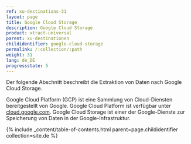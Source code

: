 ```yaml
---
ref: xu-destinations-31
layout: page
title: Google Cloud Storage
description: Google Cloud Storage
product: xtract-universal
parent: xu-destinationen
childidentifier: google-cloud-storage
permalink: /:collection/:path
weight: 31
lang: de_DE
progressstate: 5
---
```

Der folgende Abschnitt beschreibt die Extraktion von Daten nach Google Cloud Storage.

Google Cloud Platform (GCP) ist eine Sammlung von Cloud-Diensten  bereitgestellt von Google.
Google Cloud Platform ist verfügbar unter [cloud.google.com](https://cloud.google.com).
Google Cloud Storage ist einer der Google-Dienste zur Speicherung von Daten in der Google-Infrastruktur.

{% include _content/table-of-contents.html parent=page.childidentifier collection=site.de %}